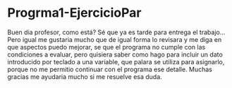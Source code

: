 # Progrma1-EjercicioPar

Buen dia profesor, como está? Sé que ya es tarde para entrega el trabajo... Pero igual me gustaria mucho que de igual forma lo revisara y me diga en que aspectos puedo mejorar, se que el programa no cumple con las condiciones a evaluar, pero quisiera saber como hago para incluir un dato introducido por teclado a una variable, que palara se utiliza para asignarlo, porque no me permitio continuar con el programa ese detalle. Muchas gracias me ayudaria mucho si me resuelve esa duda.
